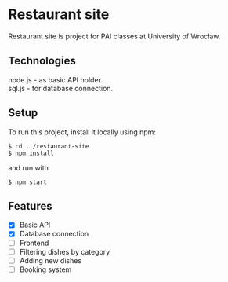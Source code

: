 # Restaurant site
Restaurant site is project for PAI classes at University of Wrocław.

## Technologies
node.js - as basic API holder. <br>
sql.js - for database connection.

## Setup
To run this project, install it locally using npm:

```
$ cd ../restaurant-site
$ npm install
```

and run with

```
$ npm start
```

## Features
- [x] Basic API
- [x] Database connection
- [ ] Frontend
- [ ] Filtering dishes by category
- [ ] Adding new dishes
- [ ] Booking system